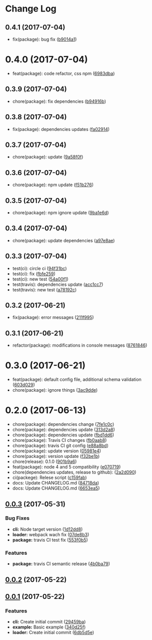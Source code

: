 # Change Log

<a name="0.4.1"></a>
## 0.4.1 (2017-07-04)

* fix(package): bug fix ([b9014a1](https://github.com/design4pro/kss-loader/commit/b9014a1))



<a name="0.4.0"></a>
# 0.4.0 (2017-07-04)

* feat(package): code refactor, css npm ([6983dba](https://github.com/design4pro/kss-loader/commit/6983dba))



<a name="0.3.9"></a>
## 0.3.9 (2017-07-04)

* chore(package): fix dependencies ([b94916b](https://github.com/design4pro/kss-loader/commit/b94916b))



<a name="0.3.8"></a>
## 0.3.8 (2017-07-04)

* fix(package): dependencies updates ([fa02914](https://github.com/design4pro/kss-loader/commit/fa02914))



<a name="0.3.7"></a>
## 0.3.7 (2017-07-04)

* chore(package): update ([9a58f0f](https://github.com/design4pro/kss-loader/commit/9a58f0f))



<a name="0.3.6"></a>
## 0.3.6 (2017-07-04)

* chore(package): npm update ([f51b276](https://github.com/design4pro/kss-loader/commit/f51b276))



<a name="0.3.5"></a>
## 0.3.5 (2017-07-04)

* chore(package): npm ignore update ([9ba1e6d](https://github.com/design4pro/kss-loader/commit/9ba1e6d))



<a name="0.3.4"></a>
## 0.3.4 (2017-07-04)

* chore(package): update dependencies ([a97e8ae](https://github.com/design4pro/kss-loader/commit/a97e8ae))



<a name="0.3.3"></a>
## 0.3.3 (2017-07-04)

* test(ci): circle ci ([94f31bc](https://github.com/design4pro/kss-loader/commit/94f31bc))
* test(ci): fix ([fbfe259](https://github.com/design4pro/kss-loader/commit/fbfe259))
* test(ci): new test ([54a00f1](https://github.com/design4pro/kss-loader/commit/54a00f1))
* test(travis): dependencies update ([acc1cc7](https://github.com/design4pro/kss-loader/commit/acc1cc7))
* test(travis): new test ([a78192c](https://github.com/design4pro/kss-loader/commit/a78192c))



<a name="0.3.2"></a>
## 0.3.2 (2017-06-21)

* fix(package): error messages ([211f995](https://github.com/design4pro/kss-loader/commit/211f995))



<a name="0.3.1"></a>
## 0.3.1 (2017-06-21)

* refactor(package): modifications in console messages ([8761846](https://github.com/design4pro/kss-loader/commit/8761846))



<a name="0.3.0"></a>
# 0.3.0 (2017-06-21)

* feat(package): default config file, additional schema validation ([603d029](https://github.com/design4pro/kss-loader/commit/603d029))
* chore(package): ignore things ([3ac9dde](https://github.com/design4pro/kss-loader/commit/3ac9dde))



<a name="0.2.0"></a>
# 0.2.0 (2017-06-13)

* chore(package): dependencies change ([7fe1c0c](https://github.com/design4pro/kss-loader/commit/7fe1c0c))
* chore(package): dependencies update ([313d2a8](https://github.com/design4pro/kss-loader/commit/313d2a8))
* chore(package): dependencies update ([fbd1dd6](https://github.com/design4pro/kss-loader/commit/fbd1dd6))
* chore(package): Travis CI changes ([fb0aab8](https://github.com/design4pro/kss-loader/commit/fb0aab8))
* chore(package): travis CI git config ([e88a8bd](https://github.com/design4pro/kss-loader/commit/e88a8bd))
* chore(package): update version ([05981e4](https://github.com/design4pro/kss-loader/commit/05981e4))
* chore(package): version update ([f32be1b](https://github.com/design4pro/kss-loader/commit/f32be1b))
* chore(release): 0.1.0 ([901b9a6](https://github.com/design4pro/kss-loader/commit/901b9a6))
* feat(package): node 4 and 5 compatibility ([e070719](https://github.com/design4pro/kss-loader/commit/e070719))
* chore(dependencies updates, release to github): ([2a2d090](https://github.com/design4pro/kss-loader/commit/2a2d090))
* ci(packege): Relese script ([c159fab](https://github.com/design4pro/kss-loader/commit/c159fab))
* docs: Update CHANGELOG.md ([84718da](https://github.com/design4pro/kss-loader/commit/84718da))
* docs: Update CHANGELOG.md ([6653ea5](https://github.com/design4pro/kss-loader/commit/6653ea5))



<a name="0.0.3"></a>
## [0.0.3](https://github.com/design4pro/kss-loader/compare/v0.0.2...v0.0.3) (2017-05-31)


### Bug Fixes

* **cli:** Node target version ([1d12dd8](https://github.com/design4pro/kss-loader/commit/1d12dd8))
* **loader:** webpack wach fix ([07de8b3](https://github.com/design4pro/kss-loader/commit/07de8b3))
* **package:** travis CI test fix ([553f0b5](https://github.com/design4pro/kss-loader/commit/553f0b5))


### Features

* **package:** travis CI semantic release ([4b0ba79](https://github.com/design4pro/kss-loader/commit/4b0ba79))



<a name="0.0.2"></a>
## [0.0.2](https://github.com/design4pro/kss-loader/compare/v0.0.1...v0.0.2) (2017-05-22)



<a name="0.0.1"></a>
## [0.0.1](https://github.com/design4pro/kss-loader/compare/29459ba...v0.0.1) (2017-05-22)


### Features

* **cli:** Create initial commit ([29459ba](https://github.com/design4pro/kss-loader/commit/29459ba))
* **example:** Basic example ([340d25f](https://github.com/design4pro/kss-loader/commit/340d25f))
* **loader:** Create initial commit ([6db5d5e](https://github.com/design4pro/kss-loader/commit/6db5d5e))
